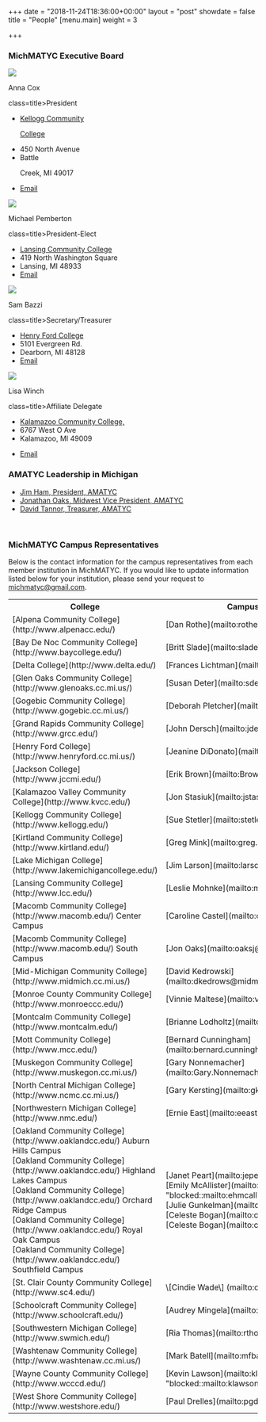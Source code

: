 +++
date = "2018-11-24T18:36:00+00:00"
layout = "post"
showdate = false
title = "People"
[menu.main]
weight = 3

+++
### MichMATYC Executive Board

<div class=leadership-wrap>

<div class=leadership-card>

<div class=leadership-card-head><img class=leadership src=/uploads/placeholder.png> <p class=name>Anna Cox<p

class=title>President</div>

<div class=contact-wrap>

<ul class=fa-ul>

<li><i class="fa-li fa fas fa-home"></i><a href="http://www.kellogg.edu/" target=_blank> Kellogg Community

College</a>

<li><i class="fa-li fa-address-card far"></i>450 North Avenue<li><i class="fa-li fa-address-card far"></i>Battle

Creek, MI  49017<li><i class="fa-li fa fas fa-envelope"></i><a href="mailto:coxa@kellogg.edu?Subject=MichMATYC">Email</a>

</ul>

</div>

</div>

<div class=leadership-card>

<div class=leadership-card-head><img class=leadership src=/uploads/placeholder.png> <p class=name>Michael Pemberton<p

class=title>President-Elect</div>

<div class=contact-wrap>

<ul class=fa-ul>

<li><i class="fa-li fa fas fa-home"></i><a href="http://www.lcc.edu/" target=_blank> Lansing Community College</a>

<li><i class="fa-li fa-address-card far"></i>419 North Washington Square<li><i class="fa-li fa-address-card far"></i>Lansing, MI  48933

<li><i class="fa-li fa fas fa-envelope"></i><a href="mailto:pembertm@lcc.edu?Subject=MichMATYC">Email</a>

</ul>

</div>

</div>

<div class=leadership-card>

<div class=leadership-card-head><img class=leadership src=/uploads/placeholder.png> <p class=name>Sam Bazzi<p

class=title>Secretary/Treasurer</div>

<div class=contact-wrap>

<ul class=fa-ul>

<li><i class="fa-li fa fas fa-home"></i><a href="https://www.hfcc.edu/" target=_blank> Henry Ford College</a>

<li><i class="fa-li fa-address-card far"></i>5101 Evergreen Rd.<li><i class="fa-li fa-address-card far"></i>Dearborn, MI  48128

<li><i class="fa-li fa fas fa-envelope"></i><a href="mailto:sbazzi@hfcc.edu?Subject=MichMATYC">Email</a>

</ul>

</div>

</div>

<div class=leadership-card>

<div class=leadership-card-head><img class=leadership src=/uploads/placeholder.png> <p class=name>Lisa Winch<p

class=title>Affiliate Delegate</div>

<div class=contact-wrap>

<ul class=fa-ul>

<li><i class="fa-li fa fas fa-home"></i><a href= "https://www.kvcc.edu/" target=_blank> Kalamazoo Community College, </a>

<li><i class="fa-li fa-address-card far"></i>6767 West O Ave<li><i class="fa-li fa-address-card far"></i>Kalamazoo, MI  49009<li>

<i class="fa-li fa fas fa-envelope"></i><a href="mailto:lwinch@kvcc.edu?Subject=MichMATYC">Email</a>

</ul>

</div>

</div>

### AMATYC Leadership in Michigan

* [Jim Ham, President, AMATYC](mailto:jaham1729@gmail.com)
* [Jonathan Oaks, Midwest Vice President, AMATYC](mailto:oaksj@macomb.edu)
* [David Tannor, Treasurer, AMATYC](mailto:davetannor@gmail.com)

<br/>

### MichMATYC Campus Representatives

Below is the contact information for the campus representatives from each member institution in MichMATYC. If you would like to update information listed below for your institution, please send your request to [michmatyc@gmail.com](mailto:michmatyc@gmail.com).

<table class="tg">
<tr>
<th class="tg-c3ow">College</th>
<th class="tg-c3ow">Campus Representative</th>
</tr>

<tr>
<td class="tg-c3ow">[Alpena Community College](http://www.alpenacc.edu/)
</td>

<td class="tg-c3ow">[Dan Rothe](mailto:rothed@alpenacc.edu)
</td></tr>

<tr>
<td class="tg-c3ow">[Bay De Noc Community College](http://www.baycollege.edu/)
</td>

<td class="tg-c3ow">[Britt Slade](mailto:sladeb@baycollege.edu)
</td></tr>

<tr>
<td class="tg-c3ow">[Delta College](http://www.delta.edu/)
</td>

<td class="tg-c3ow">[Frances Lichtman](mailto:franceslichtman@delta.edu)
</td></tr>

<tr>
<td class="tg-c3ow">[Glen Oaks Community College](http://www.glenoaks.cc.mi.us/)
</td>

<td class="tg-c3ow">[Susan Deter](mailto:sdeter@glenoaks.cc.mi.us)
</td></tr>

<tr>
<td class="tg-c3ow">[Gogebic Community College](http://www.gogebic.cc.mi.us/)
</td>

<td class="tg-c3ow">[Deborah Pletcher](mailto:Deb.Pletcher@gogebic.edu)
</td></tr>

<tr>
<td class="tg-c3ow">[Grand Rapids Community College](http://www.grcc.edu/)
</td>

<td class="tg-c3ow">[John Dersch](mailto:jdersch@grcc.edu)
</td></tr>

<tr>
<td class="tg-c3ow">[Henry Ford College](http://www.henryford.cc.mi.us/)
</td>

<td class="tg-c3ow">[Jeanine DiDonato](mailto:jdidonato@hfcc.edu)
</td></tr>

<tr>
<td class="tg-c3ow">[Jackson College](http://www.jccmi.edu/)
</td>

<td class="tg-c3ow">[Erik Brown](mailto:BrownErik@jccmi.edu)
</td></tr>

<tr>
<td class="tg-c3ow">[Kalamazoo Valley Community College](http://www.kvcc.edu/)
</td>

<td class="tg-c3ow">[Jon Stasiuk](mailto:jstasiuk@kvcc.edu)
</td></tr>

<tr>
<td class="tg-c3ow">[Kellogg Community College](http://www.kellogg.edu/)
</td>

<td class="tg-c3ow">[Sue Stetler](mailto:stetlers@kellogg.edu)
</td></tr>

<tr>
<td class="tg-c3ow">[Kirtland Community College](http://www.kirtland.edu/)
</td>

<td class="tg-c3ow">[Greg Mink](mailto:greg.mink@kirtland.edu)
</td></tr>

<tr>
<td class="tg-c3ow">[Lake Michigan College](http://www.lakemichigancollege.edu/)
</td>

<td class="tg-c3ow">[Jim Larson](mailto:larson@lakemichigancollege.edu)
</td></tr>

<tr>
<td class="tg-c3ow">[Lansing Community College](http://www.lcc.edu/)
</td>

<td class="tg-c3ow">[Leslie Mohnke](mailto:mohnkel@lcc.edu)
</td></tr>

<tr>
<td class="tg-c3ow">[Macomb Community College](http://www.macomb.edu/) Center Campus</td>

<td class="tg-c3ow">[Caroline Castel](mailto:castelc@macomb.edu)

</td></tr>

<tr>

<td class="tg-c3ow">[Macomb Community College](http://www.macomb.edu/) South Campus </td>

<td class="tg-c3ow">[Jon Oaks](mailto:oaksj@macomb.edu) 

</td></tr>

<tr>
<td class="tg-c3ow">[Mid-Michigan Community College](http://www.midmich.cc.mi.us/)
</td>

<td class="tg-c3ow">[David Kedrowski](mailto:dkedrows@midmich.edudkedrows@midmich.edu)
</td></tr>

<tr>
<td class="tg-c3ow">[Monroe County Community College](http://www.monroeccc.edu/)
</td>

<td class="tg-c3ow">[Vinnie Maltese](mailto:vmaltese@monroeccc.edu)
</td></tr>

<tr>
<td class="tg-c3ow">[Montcalm Community College](http://www.montcalm.edu/)
</td>

<td class="tg-c3ow">[Brianne Lodholtz](mailto:briannel@montcalm.edu)
</td></tr>

<tr>
<td class="tg-c3ow">[Mott Community College](http://www.mcc.edu/)
</td>

<td class="tg-c3ow">[Bernard Cunningham](mailto:bernard.cunninghamp@mcc.edu)
</td></tr>

<tr>
<td class="tg-c3ow">[Muskegon Community College](http://www.muskegon.cc.mi.us/)
</td>

<td class="tg-c3ow">[Gary Nonnemacher](mailto:Gary.Nonnemacher@muskegoncc.edu)
</td></tr>

<tr>
<td class="tg-c3ow">[North Central Michigan College](http://www.ncmc.cc.mi.us/)
</td>

<td class="tg-c3ow">[Gary Kersting](mailto:gkers@ncmich.edu)
</td></tr>

<tr>
<td class="tg-c3ow">[Northwestern Michigan College](http://www.nmc.edu/)
</td>

<td class="tg-c3ow">[Ernie East](mailto:eeast@nmc.edu)
</td></tr>

<tr>
<td class="tg-c3ow">[Oakland Community College](http://www.oaklandcc.edu/) Auburn Hills Campus<br />[Oakland Community College](http://www.oaklandcc.edu/) Highland Lakes Campus<br /> [Oakland Community College](http://www.oaklandcc.edu/) Orchard Ridge Campus<br />[Oakland Community College](http://www.oaklandcc.edu/) Royal Oak Campus<br />[Oakland Community College](http://www.oaklandcc.edu/) Southfield Campus
</td>

<td class="tg-c3ow">[Janet Peart](mailto:jepeart@oaklandcc.edu)<br />[Emily McAllister](mailto:ehmcalli@oaklandcc.edu "blocked::mailto:ehmcalli@oaklandcc.edu")<br />[Julie Gunkelman](mailto:jagunkel@oaklandcc.edu)<br />[Celeste Bogan](mailto:clbogan@oaklandcc.edu)<br />[Celeste Bogan](mailto:clbogan@oaklandcc.edu)
</td></tr>

<tr>
<td class="tg-c3ow">[St. Clair County Community College](http://www.sc4.edu/)
</td>

<td class="tg-c3ow">\[Cindie Wade\] (mailto:cwade@stclair.cc.mi.us)
</td></tr>

<tr>
<td class="tg-c3ow">[Schoolcraft Community College](http://www.schoolcraft.edu/)
</td>

<td class="tg-c3ow">[Audrey Mingela](mailto:amingela@schoolcraft.edu)
</td></tr>

<tr>
<td class="tg-c3ow">[Southwestern Michigan College](http://www.swmich.edu/)
</td>

<td class="tg-c3ow">[Ria Thomas](mailto:rthomas@swmich.edu)
</td></tr>

<tr>
<td class="tg-c3ow">[Washtenaw Community College](http://www.washtenaw.cc.mi.us/)
</td>

<td class="tg-c3ow">[Mark Batell](mailto:mfbatell@wccnet.org)
</td></tr>

<tr>
<td class="tg-c3ow">[Wayne County Community College](http://www.wcccd.edu/)
</td>

<td class="tg-c3ow">[Kevin Lawson](mailto:klawson1@wcccd.edu "blocked::mailto:klawson1@wcccd.edu")
</td></tr>

<tr>
<td class="tg-c3ow">[West Shore Community College](http://www.westshore.edu/)
</td>

<td class="tg-c3ow">[Paul Drelles](mailto:pgdrelles@westshore.edu)
</td></tr>